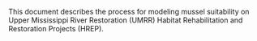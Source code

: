 This document describes the process for modeling mussel suitability on Upper Mississippi River Restoration (UMRR) Habitat Rehabilitation and Restoration Projects (HREP).
